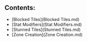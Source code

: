 


## Contents:


- [Blocked Tiles](Blocked Tiles.md)
- [Stat Modifiers](Stat Modifiers.md)
- [Stunned Tiles](Stunned Tiles.md)
- [Zone Creation](Zone Creation.md)